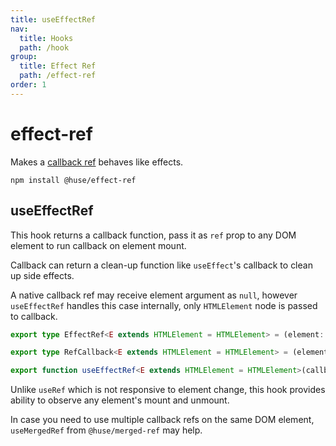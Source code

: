 ```yaml
---
title: useEffectRef
nav:
  title: Hooks
  path: /hook
group:
  title: Effect Ref
  path: /effect-ref
order: 1
---
```


# effect-ref

Makes a [callback ref](https://zh-hans.reactjs.org/docs/refs-and-the-dom.html#callback-refs) behaves like effects.

```shell
npm install @huse/effect-ref
```

## useEffectRef

This hook returns a callback function, pass it as `ref` prop to any DOM element to run callback on element mount.

Callback can return a clean-up function like `useEffect`'s callback to clean up side effects.

A native callback ref may receive element argument as `null`, however `useEffectRef` handles this case internally,
only `HTMLElement` node is passed to callback.

```typescript
export type EffectRef<E extends HTMLElement = HTMLElement> = (element: E | null) => void;

export type RefCallback<E extends HTMLElement = HTMLElement> = (element: E) => (() => void) | void;

export function useEffectRef<E extends HTMLElement = HTMLElement>(callback: RefCallback<E>): EffectRef<E>;
```

Unlike `useRef` which is not responsive to element change, this hook provides ability to observe any element's mount and unmount.

In case you need to use multiple callback refs on the same DOM element, `useMergedRef` from `@huse/merged-ref` may help.

<code src='./demo/useEffectRef.tsx'>

